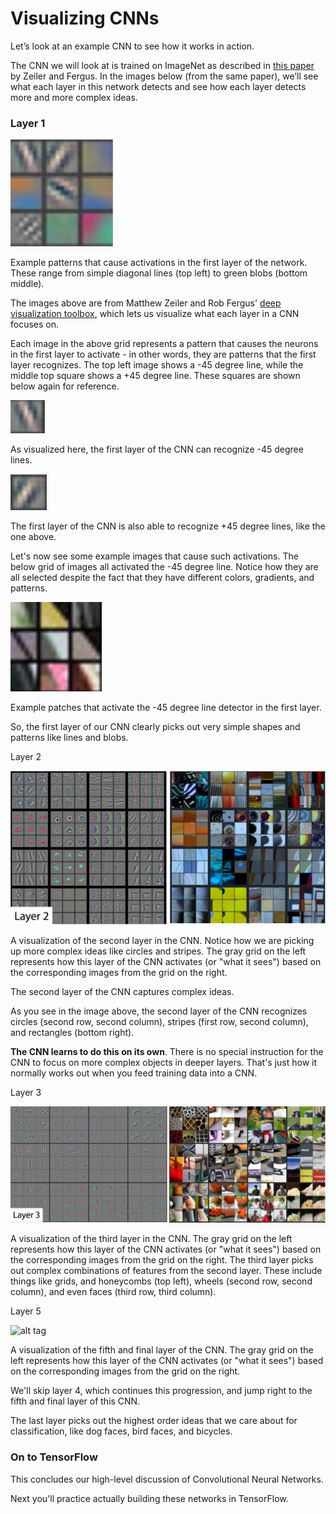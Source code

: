 # Visualizing CNNs

Let’s look at an example CNN to see how it works in action.

The CNN we will look at is trained on ImageNet as described in [this paper](http://www.matthewzeiler.com/pubs/arxive2013/eccv2014.pdf) by Zeiler and Fergus. In the images below (from the same paper), we’ll see what each layer in this network detects and see how each layer detects more and more complex ideas.

### Layer 1

![alt tag](layer-1-grid.png)

Example patterns that cause activations in the first layer of the network. These range from simple diagonal lines (top left) to green blobs (bottom middle).

The images above are from Matthew Zeiler and Rob Fergus' [deep visualization toolbox](https://www.youtube.com/watch?v=ghEmQSxT6tw), which lets us visualize what each layer in a CNN focuses on.

Each image in the above grid represents a pattern that causes the neurons in the first layer to activate - in other words, they are patterns that the first layer recognizes. The top left image shows a -45 degree line, while the middle top square shows a +45 degree line. These squares are shown below again for reference.

![alt tag](diagonal-line-1.png)

As visualized here, the first layer of the CNN can recognize -45 degree lines.

![alt tag](diagonal-line-2.png)

The first layer of the CNN is also able to recognize +45 degree lines, like the one above.

Let's now see some example images that cause such activations. The below grid of images all activated the -45 degree line. Notice how they are all selected despite the fact that they have different colors, gradients, and patterns.

![alt tag](grid-layer-1.png)

Example patches that activate the -45 degree line detector in the first layer.

So, the first layer of our CNN clearly picks out very simple shapes and patterns like lines and blobs.

Layer 2

![alt tag](layer2.png)

A visualization of the second layer in the CNN. Notice how we are picking up more complex ideas like circles and stripes. The gray grid on the left represents how this layer of the CNN activates (or "what it sees") based on the corresponding images from the grid on the right.

The second layer of the CNN captures complex ideas.

As you see in the image above, the second layer of the CNN recognizes circles (second row, second column), stripes (first row, second column), and rectangles (bottom right).

**The CNN learns to do this on its own**. There is no special instruction for the CNN to focus on more complex objects in deeper layers. That's just how it normally works out when you feed training data into a CNN.

Layer 3

![alt tag](layer3.png)

A visualization of the third layer in the CNN. The gray grid on the left represents how this layer of the CNN activates (or "what it sees") based on the corresponding images from the grid on the right.
The third layer picks out complex combinations of features from the second layer. These include things like grids, and honeycombs (top left), wheels (second row, second column), and even faces (third row, third column).

Layer 5

![alt tag](leyer5.png)

A visualization of the fifth and final layer of the CNN. The gray grid on the left represents how this layer of the CNN activates (or "what it sees") based on the corresponding images from the grid on the right.

We'll skip layer 4, which continues this progression, and jump right to the fifth and final layer of this CNN.

The last layer picks out the highest order ideas that we care about for classification, like dog faces, bird faces, and bicycles.

### On to TensorFlow

This concludes our high-level discussion of Convolutional Neural Networks.

Next you'll practice actually building these networks in TensorFlow.
